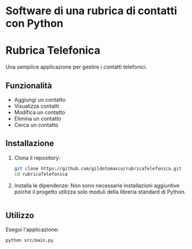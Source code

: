 # Software di una rubrica di contatti con Python

# Rubrica Telefonica

Una semplice applicazione per gestire i contatti telefonici.

## Funzionalità
- Aggiungi un contatto
- Visualizza contatti
- Modifica un contatto
- Elimina un contatto
- Cerca un contatto

## Installazione
1. Clona il repository:
    ```bash
    git clone https://github.com/gildotomasco/rubricaTelefonica.git
    cd rubricaTelefonica
    ```
2. Installa le dipendenze:
    Non sono necessarie installazioni aggiuntive poiché il progetto utilizza solo moduli della libreria standard di Python.

    ```

## Utilizzo
Esegui l'applicazione:
```bash
python src/main.py